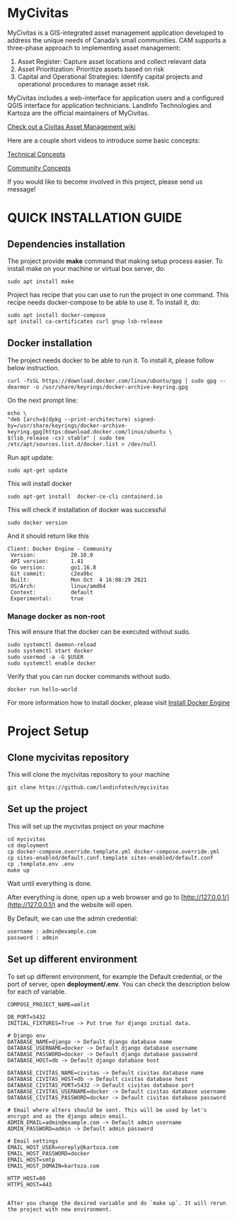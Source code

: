 # MyCivitas
MyCivitas is a GIS-integrated asset management application developed to address the unique needs of Canada’s small communities. CAM supports a three-phase approach to implementing asset management:

1. Asset Register: Capture asset locations and collect relevant data
2. Asset Prioritization: Prioritize assets based on risk
3. Capital and Operational Strategies: Identify capital projects and operational procedures to manage asset risk.

MyCivitas includes a web-interface for application users and a configured QGIS interface for application technicians. LandInfo Technologies and Kartoza are the official maintainers of MyCivitas.

[Check out a Civitas Asset Management wiki](https://github.com/landinfotech/mycivitas)

Here are a couple short videos to introduce some basic concepts:

[Technical Concepts](https://vimeo.com/showcase/8043243/video/516452692)

[Community Concepts](https://vimeo.com/showcase/8043243/video/516479586)

If you would like to become involved in this project, please send us message!


# QUICK INSTALLATION GUIDE

## Dependencies installation

The project provide **make** command that making setup process easier.
To install make on your machine or virtual box server, do:

```
sudo apt install make
```

Project has recipe that you can use to run the project in one command.
This recipe needs docker-compose to be able to use it.
To install it, do:

```
sudo apt install docker-compose
apt install ca-certificates curl gnup lsb-release  
```

## Docker installation

The project needs docker to be able to run it. To install it, please follow below instruction.

```
curl -fsSL https://download.docker.com/linux/ubuntu/gpg | sudo gpg --dearmor -o /usr/share/keyrings/docker-archive-keyring.gpg     
```

On the next prompt line:

```
echo \
"deb [arch=$(dpkg --print-architecture) signed-by=/usr/share/keyrings/docker-archive-keyring.gpg]https:download.docker.com/linux/ubuntu \
$(lsb_release -cs) stable" | sudo tee /etc/apt/sources.list.d/docker.list > /dev/null
```

Run apt update:

```
sudo apt-get update
```

This will install docker
```
sudo apt-get install  docker-ce-cli containerd.io
```

This will check if installation of docker was successful
```
sudo docker version
```
And it should return like this

```
Client: Docker Engine - Community
 Version:           20.10.9
 API version:       1.41
 Go version:        go1.16.8
 Git commit:        c2ea9bc
 Built:             Mon Oct  4 16:08:29 2021
 OS/Arch:           linux/amd64
 Context:           default
 Experimental:      true

```

### Manage docker as non-root

This will ensure that the docker can be executed without sudo.
```
sudo systemctl daemon-reload
sudo systemctl start docker
sudo usermod -a -G $USER
sudo systemctl enable docker
```

Verify that you can run docker commands without sudo.
```
docker run hello-world
```

For more information how to install docker, please visit [Install Docker Engine](https://docs.docker.com/engine/install/)

# Project Setup

## Clone mycivitas repository

This will clone the mycivitas repository to your machine
```
git clone https://github.com/landinfotech/mycivitas
```

## Set up the project

This will set up the mycivitas project on your machine
```
cd mycivitas
cd deployment
cp docker-compose.override.template.yml docker-compose.override.yml
cp sites-enabled/default.conf.template sites-enabled/default.conf
cp .template.env .env
make up
```
Wait until everything is done.

After everything is done, open up a web browser and go to [http://127.0.0.1/](http://127.0.0.1/) and the website will open.

By Default, we can use the admin credential:
```
username : admin@example.com
password : admin
```

## Set up different environment
To set up different environment, for example the Default credential, or the port of server, open **deployment/.env**.
You can check the description below for each of variable.

```
COMPOSE_PROJECT_NAME=amlit

DB_PORT=5432
INITIAL_FIXTURES=True -> Put true for django initial data.

# Django env
DATABASE_NAME=django -> Default django database name
DATABASE_USERNAME=docker -> Default django database username
DATABASE_PASSWORD=docker -> Default django database password
DATABASE_HOST=db -> Default django database host

DATABASE_CIVITAS_NAME=civitas -> Default civitas database name
DATABASE_CIVITAS_HOST=db -> Default civitas database host
DATABASE_CIVITAS_PORT=5432 -> Default civitas database port
DATABASE_CIVITAS_USERNAME=docker -> Default civitas database username
DATABASE_CIVITAS_PASSWORD=docker -> Default civitas database password

# Email where alters should be sent. This will be used by let's encrypt and as the django admin email.
ADMIN_EMAIL=admin@example.com -> Default admin username
ADMIN_PASSWORD=admin -> Default admin password

# Email settings
EMAIL_HOST_USER=noreply@kartoza.com
EMAIL_HOST_PASSWORD=docker
EMAIL_HOST=smtp
EMAIL_HOST_DOMAIN=kartoza.com

HTTP_HOST=80
HTTPS_HOST=443


After you change the desired variable and do `make up`. It will rerun the project with new environment.
